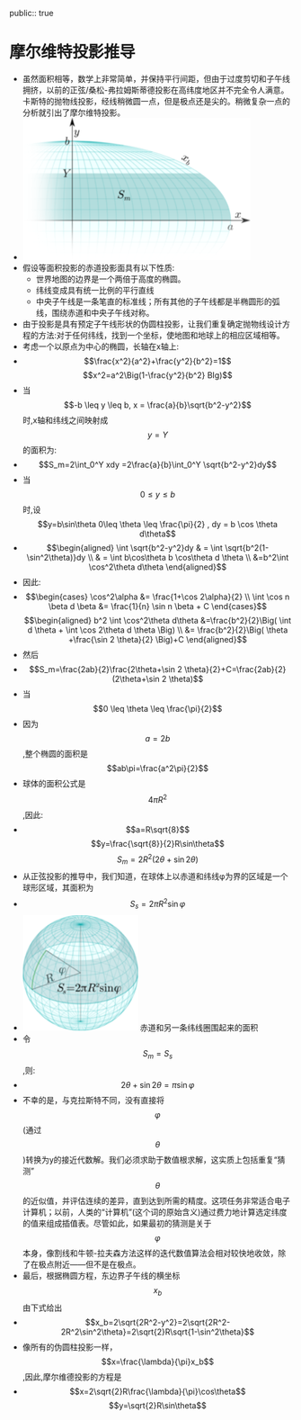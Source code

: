public:: true

# 摩尔维特投影推导
- 虽然面积相等，数学上非常简单，并保持平行间距，但由于过度剪切和子午线拥挤，以前的正弦/桑松-弗拉姆斯蒂德投影在高纬度地区并不完全令人满意。卡斯特的抛物线投影，经线稍微圆一点，但是极点还是尖的。稍微复杂一点的分析就引出了摩尔维特投影。
- ![image.png](../assets/image_1623587264731_0.png)
- 假设等面积投影的赤道投影面具有以下性质:
  * 世界地图的边界是一个两倍于高度的椭圆。
  * 纬线变成具有统一比例的平行直线
  * 中央子午线是一条笔直的标准线；所有其他的子午线都是半椭圆形的弧线，围绕赤道和中央子午线对称。
- 由于投影是具有预定子午线形状的伪圆柱投影，让我们重复确定抛物线设计方程的方法:对于任何纬线，找到一个坐标，使地图和地球上的相应区域相等。
- 考虑一个以原点为中心的椭圆，长轴在x轴上:
-
  $$\frac{x^2}{a^2}+\frac{y^2}{b^2}=1$$
  $$x^2=a^2\Big(1-\frac{y^2}{b^2} BIg)$$
- 当$$-b \leq y \leq b, x = \frac{a}{b}\sqrt{b^2-y^2}$$时,x轴和纬线之间映射成$$y=Y$$的面积为:
-
  $$S_m=2\int_0^Y xdy =2\frac{a}{b}\int_0^Y \sqrt{b^2-y^2}dy$$
- 当 $$0 \leq y \leq b $$ 时,设 $$y=b\sin\theta 0\leq \theta \leq \frac{\pi}{2} , dy = b \cos \theta d\theta$$
-
  $$\begin{aligned}
  \int \sqrt{b^2-y^2}dy & = \int \sqrt{b^2(1-\sin^2\theta)}dy \\
  & = \int b\cos\theta b \cos\theta d \theta \\
  &=b^2\int \cos^2\theta d\theta
  \end{aligned}$$
- 因此:
-
  $$\begin{cases}
  \cos^2\alpha &= \frac{1+\cos 2\alpha}{2} \\
  \int \cos n \beta d \beta &= \frac{1}{n} \sin n \beta + C
  \end{cases}$$
  $$\begin{aligned}
  b^2 \int \cos^2\theta d\theta &=\frac{b^2}{2}\Big( \int d \theta + \int \cos 2\theta d \theta \Big) \\
  &= \frac{b^2}{2}\Big( \theta +\frac{\sin 2 \theta}{2} \Big)+C
  \end{aligned}$$
- 然后
-
  $$S_m=\frac{2ab}{2}\frac{2\theta+\sin 2 \theta}{2}+C=\frac{2ab}{2}(2\theta+\sin 2 \theta)$$
- 当$$0 \leq \theta \leq \frac{\pi}{2}$$
- 因为$$a=2b$$,整个椭圆的面积是$$ab\pi=\frac{a^2\pi}{2}$$
- 球体的面积公式是$$4\pi R^2$$,因此:
-
  $$a=R\sqrt{8}$$
  $$y=\frac{\sqrt{8}}{2}R\sin\theta$$
  $$S_m=2R^2(2\theta+\sin 2 \theta)$$
- 从正弦投影的推导中，我们知道，在球体上以赤道和纬线φ为界的区域是一个球形区域，其面积为
-
  $$S_s=2\pi R^2 \sin\varphi$$
- ![image.png](../assets/image_1623589324617_0.png) 
  赤道和另一条纬线圈围起来的面积
- 令$$S_m=S_s$$,则:
-
  $$2\theta+\sin 2 \theta =\pi \sin \varphi$$
- 不幸的是，与克拉斯特不同，没有直接将$$\varphi$$(通过$$\theta$$)转换为y的接近代数解。我们必须求助于数值根求解，这实质上包括重复“猜测”$$\theta$$的近似值，并评估连续的差异，直到达到所需的精度。这项任务非常适合电子计算机；以前，人类的“计算机”(这个词的原始含义)通过费力地计算选定纬度的值来组成插值表。尽管如此，如果最初的猜测是关于$$\varphi$$本身，像割线和牛顿-拉夫森方法这样的迭代数值算法会相对较快地收敛，除了在极点附近——但不是在极点。
- 最后，根据椭圆方程，东边界子午线的横坐标$$x_b$$由下式给出
-
  $$x_b=2\sqrt{2R^2-y^2}=2\sqrt{2R^2-2R^2\sin^2\theta}=2\sqrt{2}R\sqrt{1-\sin^2\theta}$$
- 像所有的伪圆柱投影一样，$$x=\frac{\lambda}{\pi}x_b$$,因此,摩尔维德投影的方程是
-
  $$x=2\sqrt{2}R\frac{\lambda}{\pi}\cos\theta$$
  $$y=\sqrt{2}R\sin\theta$$